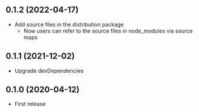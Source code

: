 ## 0.1.2 (2022-04-17)
- Add source files in the distribution package
  - Now users can refer to the source files in node_modules via source maps

## 0.1.1 (2021-12-02)
- Upgrade devDependencies

## 0.1.0 (2020-04-12)
- First release
